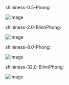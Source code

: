 shininess-0.5-Phong:

![image](https://github.com/yl-me/Notes-of-computer-graphics/blob/master/LearnOpenGL/5Advanced-Lighting/1Blinn-Phong/shininess_0.5_Phong.png)

shininess-2.0-BlinnPhong:

![image](https://github.com/yl-me/Notes-of-computer-graphics/blob/master/LearnOpenGL/5Advanced-Lighting/1Blinn-Phong/shininess_2.0_BlinnPhong.png)

shininess-8.0-Phong:

![image](https://github.com/yl-me/Notes-of-computer-graphics/blob/master/LearnOpenGL/5Advanced-Lighting/1Blinn-Phong/shininess_8.0_Phong.png)

shininess-32.0-BlinnPhong:

![image](https://github.com/yl-me/Notes-of-computer-graphics/blob/master/LearnOpenGL/5Advanced-Lighting/1Blinn-Phong/shininess_32.0_BlinnPhong.png)